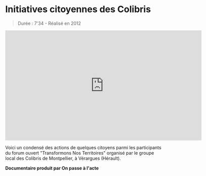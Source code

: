 # Initiatives citoyennes des Colibris

> Durée : 7'34 - Réalisé en 2012

<iframe src="https://player.vimeo.com/video/127334911" width="620" height="348" frameborder="0" webkitallowfullscreen mozallowfullscreen allowfullscreen></iframe>

Voici un condensé des actions de quelques citoyens parmi les participants du forum ouvert "Transformons Nos Territoires" organisé par le groupe local des Colibris de Montpellier, à Vérargues (Hérault).

**Documentaire produit par On passe à l'acte**
